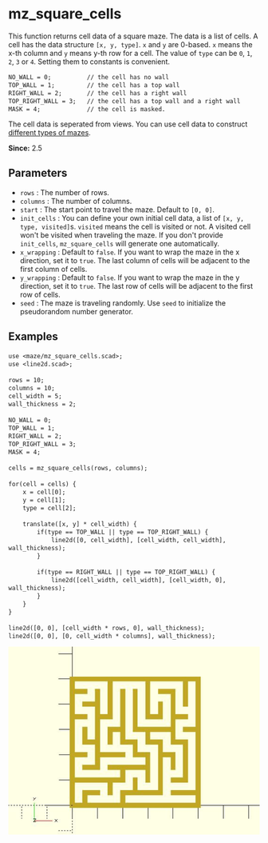 # mz_square_cells

This function returns cell data of a square maze. The data is a list of cells. A cell has the data structure `[x, y, type]`. `x` and `y` are 0-based. `x` means the x-th column and `y` means y-th row for a cell. The value of `type` can be `0`, `1`, `2`, `3` or `4`. Setting them to constants is convenient.

	NO_WALL = 0;          // the cell has no wall
	TOP_WALL = 1;         // the cell has a top wall
	RIGHT_WALL = 2;       // the cell has a right wall
	TOP_RIGHT_WALL = 3;   // the cell has a top wall and a right wall
	MASK = 4;             // the cell is masked.

The cell data is seperated from views. You can use cell data to construct [different types of mazes](https://www.thingiverse.com/justinsdk/collections/maze-generator).

**Since:** 2.5

## Parameters

- `rows` : The number of rows.
- `columns` : The number of columns.
- `start` : The start point to travel the maze. Default to `[0, 0]`.
- `init_cells` : You can define your own initial cell data, a list of `[x, y, type, visited]`s. `visited` means the cell is visited or not. A visited cell won't be visited when traveling the maze. If you don't provide `init_cells`, `mz_square_cells` will generate one automatically.
- `x_wrapping` : Default to `false`. If you want to wrap the maze in the x direction, set it to `true`. The last column of cells will be adjacent to the first column of cells.
- `y_wrapping` : Default to `false`. If you want to wrap the maze in the y direction, set it to `true`. The last row of cells will be adjacent to the first row of cells.
- `seed` : The maze is traveling randomly. Use `seed` to initialize the pseudorandom number generator.

## Examples
    
	use <maze/mz_square_cells.scad>;
	use <line2d.scad>;

	rows = 10;
	columns = 10;
	cell_width = 5;
	wall_thickness = 2;

	NO_WALL = 0;       
	TOP_WALL = 1;    
	RIGHT_WALL = 2;    
	TOP_RIGHT_WALL = 3; 
	MASK = 4;

	cells = mz_square_cells(rows, columns);

	for(cell = cells) {
		x = cell[0];
		y = cell[1];
		type = cell[2];
		
		translate([x, y] * cell_width) {
			if(type == TOP_WALL || type == TOP_RIGHT_WALL) {
				line2d([0, cell_width], [cell_width, cell_width], wall_thickness);
			}
			
			if(type == RIGHT_WALL || type == TOP_RIGHT_WALL) {
				line2d([cell_width, cell_width], [cell_width, 0], wall_thickness);
			}	
		}
	}

	line2d([0, 0], [cell_width * rows, 0], wall_thickness);
	line2d([0, 0], [0, cell_width * columns], wall_thickness);

![mz_square_cells](images/lib3x-mz_square_cells-1.JPG)

